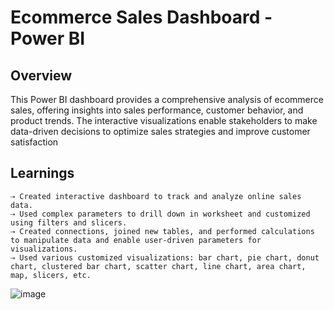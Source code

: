 # Ecommerce Sales Dashboard - Power BI

## Overview

This Power BI dashboard provides a comprehensive analysis of ecommerce sales, offering insights into sales performance, customer behavior, and product trends. The interactive visualizations enable stakeholders to make data-driven decisions to optimize sales strategies and improve customer satisfaction

## Learnings

    ⇢ Created interactive dashboard to track and analyze online sales data.
    ⇢ Used complex parameters to drill down in worksheet and customized using filters and slicers.
    ⇢ Created connections, joined new tables, and performed calculations to manipulate data and enable user-driven parameters for visualizations.
    ⇢ Used various customized visualizations: bar chart, pie chart, donut chart, clustered bar chart, scatter chart, line chart, area chart, map, slicers, etc.
![image](https://github.com/user-attachments/assets/7d0be442-c97b-4405-a231-bd1b88c4fd67)
